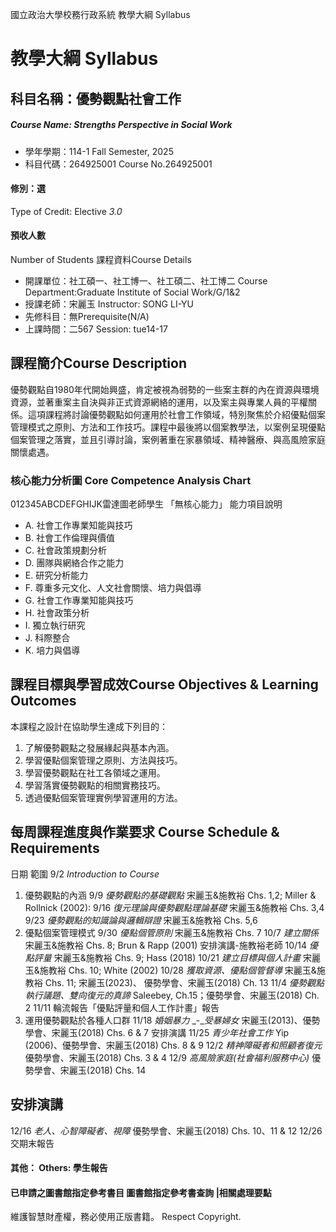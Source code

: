 國立政治大學校務行政系統 教學大綱 Syllabus
# 教學大綱 Syllabus
##  科目名稱：優勢觀點社會工作
#####  Course Name: Strengths Perspective in Social Work
  * 學年學期：114-1 Fall Semester, 2025 
  * 科目代碼：264925001 Course No.264925001
#### 修別：選
Type of Credit: Elective 
_3.0_
#### 預收人數
Number of Students
課程資料Course Details
  * 開課單位：社工碩一、社工博一、社工碩二、社工博二 Course Department:Graduate Institute of Social Work/G/1&2 
  * 授課老師：宋麗玉 Instructor: SONG LI-YU 
  * 先修科目：無Prerequisite(N/A)
  * 上課時間：二567 Session: tue14-17
##  課程簡介Course Description
優勢觀點自1980年代開始興盛，肯定被視為弱勢的一些案主群的內在資源與環境資源，並著重案主自決與非正式資源網絡的運用，以及案主與專業人員的平權關係。這項課程將討論優勢觀點如何運用於社會工作領域，特別聚焦於介紹優點個案管理模式之原則、方法和工作技巧。課程中最後將以個案教學法，以案例呈現優點個案管理之落實，並且引導討論，案例著重在家暴領域、精神醫療、與高風險家庭關懷處遇。
###  核心能力分析圖 Core Competence Analysis Chart
012345ABCDEFGHIJK雷達圖老師學生
「無核心能力」 
能力項目說明
  * A. 社會工作專業知能與技巧
  * B. 社會工作倫理與價值
  * C. 社會政策規劃分析
  * D. 團隊與網絡合作之能力
  * E. 研究分析能力
  * F. 尊重多元文化、人文社會關懷、培力與倡導
  * G. 社會工作專業知能與技巧
  * H. 社會政策分析
  * I. 獨立執行研究
  * J. 科際整合
  * K. 培力與倡導
##  課程目標與學習成效Course Objectives & Learning Outcomes 
本課程之設計在協助學生達成下列目的：
  1. 了解優勢觀點之發展緣起與基本內涵。
  1. 學習優點個案管理之原則、方法與技巧。
  1. 學習優勢觀點在社工各領域之運用。
  1. 學習落實優勢觀點的相關實務技巧。
  1. 透過優點個案管理實例學習運用的方法。
##  每周課程進度與作業要求 Course Schedule & Requirements
日期 範圍
9/2 _Introduction to Course_
  1. 優勢觀點的內涵
9/9 _優勢觀點的基礎觀點_
宋麗玉&施教裕 Chs. 1,2; Miller & Rollnick (2002):
9/16 _復元理論與優勢觀點理論基礎_
宋麗玉&施教裕 Chs. 3,4
9/23 _優勢觀點的知識論與邏輯辯證_ 宋麗玉&施教裕 Chs. 5,6
  1. 優點個案管理模式
9/30 _優點個管原則_
宋麗玉&施教裕 Chs. 7
10/7 _建立關係_
宋麗玉&施教裕 Chs. 8; Brun & Rapp (2001)
安排演講-施教裕老師
10/14 _優點評量_
宋麗玉&施教裕 Chs. 9; Hass (2018) 
10/21 _建立目標與個人計畫_
宋麗玉&施教裕 Chs. 10; White (2002)
10/28 _獲取資源、優點個管督導_
宋麗玉&施教裕 Chs. 11; 宋麗玉(2023)、
優勢學會、宋麗玉(2018) Ch. 13
11/4 _優勢觀點執行議題、雙向復元的真諦_
Saleebey, Ch.15；優勢學會、宋麗玉(2018) Ch. 2 
11/11 輪流報告「優點評量和個人工作計畫」報告
  1. 運用優勢觀點於各種人口群
11/18 _婚姻暴力_ _-__受暴婦女_
宋麗玉(2013)、優勢學會、宋麗玉(2018) Chs. 6 & 7
安排演講
11/25 _青少年社會工作_
Yip (2006)、優勢學會、宋麗玉(2018) Chs. 8 & 9
12/2 _精神障礙者和照顧者復元_
優勢學會、宋麗玉(2018) Chs. 3 & 4
12/9 _高風險家庭(社會福利服務中心)_ 優勢學會、宋麗玉(2018) Chs. 14
## 安排演講
12/16 _老人、心智障礙者、視障_
優勢學會、宋麗玉(2018) Chs. 10、11 & 12
12/26 交期末報告
####  其他： Others: 學生報告 
####  已申請之圖書館指定參考書目  圖書館指定參考書查詢 |相關處理要點
維護智慧財產權，務必使用正版書籍。 Respect Copyright.